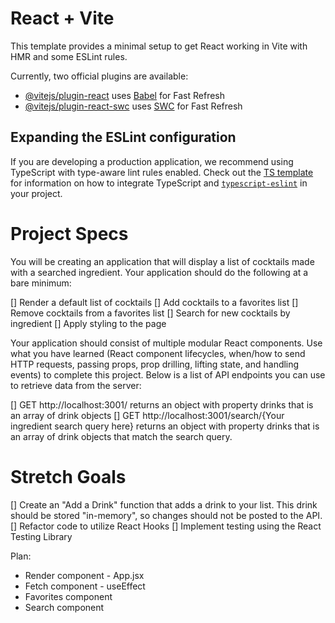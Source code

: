 # React + Vite

This template provides a minimal setup to get React working in Vite with HMR and some ESLint rules.

Currently, two official plugins are available:

- [@vitejs/plugin-react](https://github.com/vitejs/vite-plugin-react/blob/main/packages/plugin-react) uses [Babel](https://babeljs.io/) for Fast Refresh
- [@vitejs/plugin-react-swc](https://github.com/vitejs/vite-plugin-react/blob/main/packages/plugin-react-swc) uses [SWC](https://swc.rs/) for Fast Refresh

## Expanding the ESLint configuration

If you are developing a production application, we recommend using TypeScript with type-aware lint rules enabled. Check out the [TS template](https://github.com/vitejs/vite/tree/main/packages/create-vite/template-react-ts) for information on how to integrate TypeScript and [`typescript-eslint`](https://typescript-eslint.io) in your project.


# Project Specs

You will be creating an application that will display a list of cocktails made with a searched ingredient. Your application should do the following at a bare minimum:

  [] Render a default list of cocktails
  [] Add cocktails to a favorites list
  [] Remove cocktails from a favorites list
  [] Search for new cocktails by ingredient
  [] Apply styling to the page

Your application should consist of multiple modular React components. Use what you have learned (React component lifecycles, when/how to send HTTP requests, passing props, prop drilling, lifting state, and handling events) to complete this project. Below is a list of API endpoints you can use to retrieve data from the server:

  [] GET http://localhost:3001/ returns an object with property drinks that is an array of drink objects
  [] GET http://localhost:3001/search/{Your ingredient search query here} returns an object with property drinks that is an array of drink objects that match the search query.

# Stretch Goals

  [] Create an "Add a Drink" function that adds a drink to your list. This drink should be stored "in-memory", so changes should not be posted to the API.
  [] Refactor code to utilize React Hooks
  [] Implement testing using the React Testing Library


Plan:

- Render component - App.jsx
- Fetch component - useEffect
- Favorites component
- Search component
